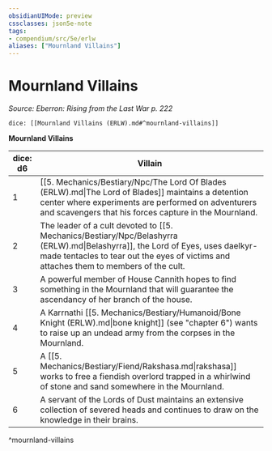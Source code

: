 ```yaml
---
obsidianUIMode: preview
cssclasses: json5e-note
tags:
- compendium/src/5e/erlw
aliases: ["Mournland Villains"]
---
```

# Mournland Villains
*Source: Eberron: Rising from the Last War p. 222* 

`dice: [[Mournland Villains (ERLW).md#^mournland-villains]]`

**Mournland Villains**

| dice: d6 | Villain |
|----------|---------|
| 1 | [[5. Mechanics/Bestiary/Npc/The Lord Of Blades (ERLW).md\|The Lord of Blades]] maintains a detention center where experiments are performed on adventurers and scavengers that his forces capture in the Mournland. |
| 2 | The leader of a cult devoted to [[5. Mechanics/Bestiary/Npc/Belashyrra (ERLW).md\|Belashyrra]], the Lord of Eyes, uses daelkyr-made tentacles to tear out the eyes of victims and attaches them to members of the cult. |
| 3 | A powerful member of House Cannith hopes to find something in the Mournland that will guarantee the ascendancy of her branch of the house. |
| 4 | A Karrnathi [[5. Mechanics/Bestiary/Humanoid/Bone Knight (ERLW).md\|bone knight]] (see "chapter 6") wants to raise up an undead army from the corpses in the Mournland. |
| 5 | A [[5. Mechanics/Bestiary/Fiend/Rakshasa.md\|rakshasa]] works to free a fiendish overlord trapped in a whirlwind of stone and sand somewhere in the Mournland. |
| 6 | A servant of the Lords of Dust maintains an extensive collection of severed heads and continues to draw on the knowledge in their brains. |
^mournland-villains